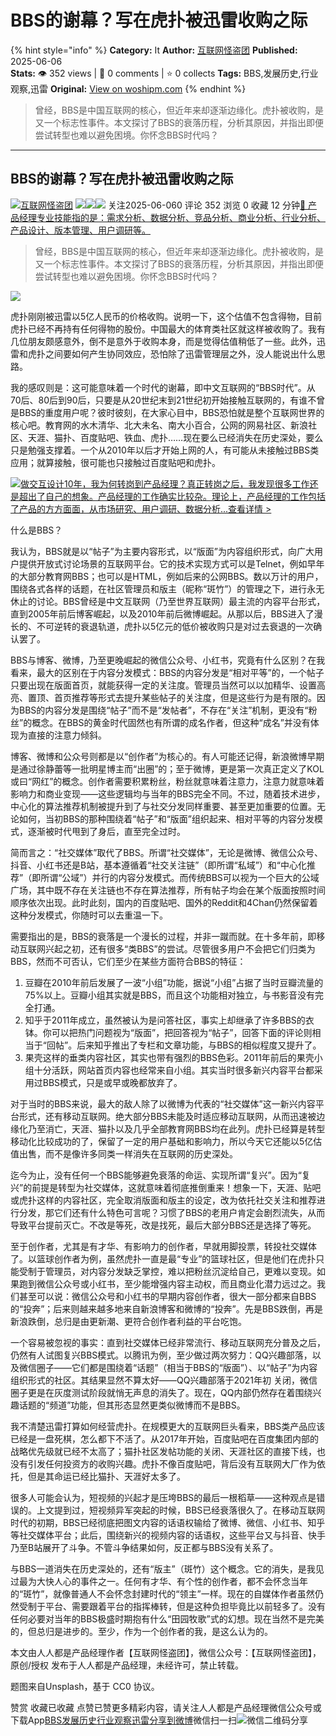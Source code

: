 # BBS的谢幕？写在虎扑被迅雷收购之际
{% hint style="info" %}
**Category:** It
**Author:** [互联网怪盗团](https://www.woshipm.com/u/1326017)
**Published:** 2025-06-06  
**Stats:** 👁️ 352 views | 💬 0 comments | ⭐ 0 collects
**Tags:** BBS,发展历史,行业观察,迅雷
**Original:** [View on woshipm.com](https://www.woshipm.com/it/6226400.html)
{% endhint %}
> 曾经，BBS是中国互联网的核心，但近年来却逐渐边缘化。虎扑被收购，是又一个标志性事件。本文探讨了BBS的衰落历程，分析其原因，并指出即便尝试转型也难以避免困境。你怀念BBS时代吗？

---

## BBS的谢幕？写在虎扑被迅雷收购之际

[![](https://image.woshipm.com/wp-files/2021/09/5ny05ESGClmSe39q8DVx.jpg!/both/72x72)](https://www.woshipm.com/u/1326017)[互联网怪盗团](https://www.woshipm.com/u/1326017) ![](https://static.woshipm.com/tag/1122_1@2x.png)![](https://static.woshipm.com/tag/2103_1@2x.png)![](https://static.woshipm.com/tag/2104_1@2x.png) 关注2025-06-060 评论 352 浏览 0 收藏 12 分钟[🔗 产品经理专业技能指的是：需求分析、数据分析、竞品分析、商业分析、行业分析、产品设计、版本管理、用户调研等。](https://ke.qidianla.com/courses/90pm)

> 曾经，BBS是中国互联网的核心，但近年来却逐渐边缘化。虎扑被收购，是又一个标志性事件。本文探讨了BBS的衰落历程，分析其原因，并指出即便尝试转型也难以避免困境。你怀念BBS时代吗？

![](https://image.woshipm.com/2024/07/03/d8c88ba2-38e8-11ef-a88c-00163e142b65.png)

虎扑刚刚被迅雷以5亿人民币的价格收购。说明一下，这个估值不包含得物，目前虎扑已经不再持有任何得物的股份。中国最大的体育类社区就这样被收购了。我有几位朋友颇感意外，倒不是意外于收购本身，而是觉得估值稍低了一些。此外，迅雷和虎扑之间要如何产生协同效应，恐怕除了迅雷管理层之外，没人能说出什么思路。

我的感叹则是：这可能意味着一个时代的谢幕，即中文互联网的“BBS时代”。从70后、80后到90后，只要是从20世纪末到21世纪初开始接触互联网的，有谁不曾是BBS的重度用户呢？彼时彼刻，在大家心目中，BBS恐怕就是整个互联网世界的核心吧。教育网的水木清华、北大未名、南大小百合，公网的网易社区、新浪社区、天涯、猫扑、百度贴吧、铁血、虎扑……现在要么已经消失在历史深处，要么只是勉强支撑着。一个从2010年以后才开始上网的人，有可能从未接触过BBS类应用；就算接触，很可能也只接触过百度贴吧和虎扑。

[![](https://image.woshipm.com/2023/08/02/769bf6f4-30e6-11ee-b3cb-00163e0b5ff3.png)做交互设计10年，我为何转岗到产品经理？真正转岗之后，我发现很多工作还是超出了自己的想象。产品经理的工作确实比较杂。理论上，产品经理的工作包括了产品的方方面面，从市场研究、用户调研、数据分析...查看详情 >](https://ke.qidianla.com/courses/bcpm)

什么是BBS？

我认为，BBS就是以“帖子”为主要内容形式，以“版面”为内容组织形式，向广大用户提供开放式讨论场景的互联网平台。它的技术实现方式可以是Telnet，例如早年的大部分教育网BBS；也可以是HTML，例如后来的公网BBS。数以万计的用户，围绕各式各样的话题，在社区管理员和版主（昵称“斑竹”）的管理之下，进行永无休止的讨论。BBS曾经是中文互联网（乃至世界互联网）最主流的内容平台形式，直到2005年前后博客崛起，以及2010年前后微博崛起。从那以后，BBS进入了漫长的、不可逆转的衰退轨道，虎扑以5亿元的低价被收购只是对过去衰退的一次确认罢了。

BBS与博客、微博，乃至更晚崛起的微信公众号、小红书，究竟有什么区别？在我看来，最大的区别在于内容分发模式：BBS的内容分发是“相对平等”的，一个帖子只要出现在版面首页，就能获得一定的关注度。管理员当然可以以加精华、设置高亮、置顶、首页推荐等形式去提升某些帖子的关注度，但是这些行为是有限的。因为BBS的内容分发是围绕“帖子”而不是“发帖者”，不存在“关注”机制，更没有“粉丝”的概念。在BBS的黄金时代固然也有所谓的成名作者，但这种“成名”并没有体现为直接的注意力倾斜。

博客、微博和公众号则都是以“创作者”为核心的。有人可能还记得，新浪微博早期是通过徐静蕾等一批明星博主而“出圈”的；至于微博，更是第一次真正定义了KOL或曰“网红”的概念。创作者需要积累粉丝，粉丝就意味着注意力，注意力就意味着影响力和商业变现——这些逻辑均与当年的BBS完全不同。不过，随着技术进步，中心化的算法推荐机制被提升到了与社交分发同样重要、甚至更加重要的位置。无论如何，当初BBS的那种围绕着“帖子”和“版面”组织起来、相对平等的内容分发模式，逐渐被时代甩到了身后，直至完全过时。

简而言之：“社交媒体”取代了BBS。所谓“社交媒体”，无论是微博、微信公众号、抖音、小红书还是B站，基本遵循着“社交关注链”（即所谓“私域”）和“中心化推荐”（即所谓“公域”）并行的内容分发模式。而传统BBS可以视为一个巨大的公域广场，其中既不存在关注链也不存在算法推荐，所有帖子均会在某个版面按照时间顺序依次出现。此时此刻，国内的百度贴吧、国外的Reddit和4Chan仍然保留着这种分发模式，你随时可以去重温一下。

需要指出的是，BBS的衰落是一个漫长的过程，并非一蹴而就。在十多年前，即移动互联网兴起之初，还有很多“类BBS”的尝试。尽管很多用户不会把它们归类为BBS，然而不可否认，它们至少在某些方面符合BBS的特征：

1.  豆瓣在2010年前后发展了一波“小组”功能，据说“小组”占据了当时豆瓣流量的75%以上。豆瓣小组其实就是BBS，而且这个功能相对独立，与书影音没有完全打通。
2.  知乎于2011年成立，虽然被认为是问答社区，事实上却继承了许多BBS的衣钵。你可以把热门问题视为“版面”，把回答视为“帖子”，回答下面的评论则相当于“回帖”。后来知乎推出了专栏和文章功能，与BBS的相似程度又提升了。
3.  果壳这样的垂类内容社区，其实也带有强烈的BBS色彩。2011年前后的果壳小组十分活跃，网站首页内容也经常来自小组。其实当时很多新兴内容平台都采用过BBS模式，只是或早或晚都放弃了。

对于当时的BBS来说，最大的敌人除了以微博为代表的“社交媒体”这一新兴内容平台形式，还有移动互联网。绝大部分BBS未能及时适应移动互联网，从而迅速被边缘化乃至消亡，天涯、猫扑以及几乎全部教育网BBS均在此列。虎扑已经算是转型移动化比较成功的了，保留了一定的用户基础和影响力，所以今天它还能以5亿估值出售，而不是像许多同类一样消失在互联网的历史深处。

迄今为止，没有任何一个BBS能够避免衰落的命运、实现所谓“复兴”。因为“复兴”的前提是转型为社交媒体，这就意味着彻底推倒重来！想象一下，天涯、贴吧或虎扑这样的内容社区，完全取消版面和版主的设定，改为依托社交关注和推荐进行分发，那它们还有什么特色可言呢？习惯了BBS的老用户肯定会剧烈流失，从而导致平台提前灭亡。不改是等死，改是找死，最后大部分BBS还是选择了等死。

至于创作者，尤其是有才华、有影响力的创作者，早就用脚投票，转投社交媒体了。以篮球创作者为例，虽然虎扑一直是最“专业”的篮球社区，但是他们在虎扑只能受制于管理员，对内容分发缺乏掌控，难以把粉丝沉淀给自己，更难以变现。如果跑到微信公众号或小红书，至少能增强内容主动权，而且商业化潜力远过之。我们甚至可以说：微信公众号和小红书的早期内容创作者，很大一部分都来自BBS的“投奔”；后来则越来越多地来自新浪博客和微博的“投奔”。先是BBS跌倒，再是新浪跌倒，总归是由更新潮、更符合创作者利益的平台吃饱。

一个容易被忽视的事实：直到社交媒体已经非常流行、移动互联网充分普及之后，仍然有人试图复兴BBS模式。以腾讯为例，至少做过两次努力：QQ兴趣部落，以及微信圈子——它们都是围绕着“话题”（相当于BBS的“版面”）、以“帖子”为内容组织形式的社区。其结果显然不算太好——QQ兴趣部落于2021年初 关闭，微信圈子更是在灰度测试阶段就悄无声息的消失了。现在，QQ内部仍然存在着围绕兴趣话题的“频道”功能，但其形态显然更类似微博而不是BBS。

我不清楚迅雷打算如何经营虎扑。在规模更大的互联网巨头看来，BBS类产品应该已经是一盘死棋，怎么都下不活了。从2017年开始，百度贴吧在百度集团内部的战略优先级就已经不太高了；猫扑社区发帖功能的关闭、天涯社区的直接下线，也没有引发任何投资方的收购兴趣。虎扑不像百度贴吧，背后没有互联网大厂作为依托，但是其命运已经比猫扑、天涯好太多了。

很多人可能会认为，短视频的兴起才是压垮BBS的最后一根稻草——这种观点是错误的。上文提到过，短视频异军突起的时候，BBS已经衰落很久了。在移动互联网时代的初期，BBS已经彻底把图文内容的话语权输给了微博、微信、小红书、知乎等社交媒体平台；此后，围绕新兴的视频内容的话语权，这些平台又与抖音、快手乃至B站展开了斗争。不管斗争结果如何，反正都与BBS没有关系了。

与BBS一道消失在历史深处的，还有“版主”（斑竹）这个概念。它的消失，是我见过最为大快人心的事件之一。任何有才华、有个性的创作者，都不会怀念当年的“斑竹”，就像普通人不会怀念封建时代的“领主”一样。现在的自媒体作者虽然仍然受制于平台、需要跟着平台的指挥棒转，但是这种负担毕竟比以前轻多了。没有任何必要对当年的BBS极盛时期抱有什么“田园牧歌”式的幻想。现在当然不是完美的，但总归是进步的。至少，作为一个创作者的我，是这么认为的。

本文由人人都是产品经理作者【互联网怪盗团】，微信公众号：【互联网怪盗团】，原创/授权 发布于人人都是产品经理，未经许可，禁止转载。

题图来自Unsplash，基于 CC0 协议。

赞赏 收藏已收藏 点赞已赞更多精彩内容，请关注人人都是产品经理微信公众号或下载App[BBS](https://www.woshipm.com/tag/bbs)[发展历史](https://www.woshipm.com/tag/%e5%8f%91%e5%b1%95%e5%8e%86%e5%8f%b2)[行业观察](https://www.woshipm.com/tag/%e8%a1%8c%e4%b8%9a%e8%a7%82%e5%af%9f)[迅雷](https://www.woshipm.com/tag/%e8%bf%85%e9%9b%b7)[分享到微博](https://service.weibo.com/share/share.php?appkey=2775287854&title=BBS的谢幕？写在虎扑被迅雷收购之际&url=https://www.woshipm.com/it/6226400.html&pic=https://image.woshipm.com/2024/07/03/d8c88ba2-38e8-11ef-a88c-00163e142b65.png)微信扫一扫![微信二维码](https://api.pwmqr.com/qrcode/create/?url=https://www.woshipm.com/it/6226400.html)分享
